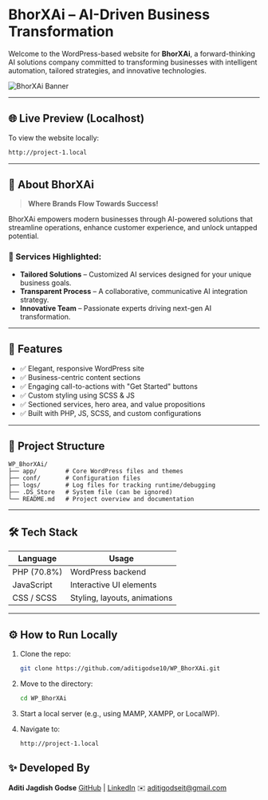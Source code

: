 # BhorXAi – AI-Driven Business Transformation

Welcome to the WordPress-based website for **BhorXAi**, a forward-thinking AI solutions company committed to transforming businesses with intelligent automation, tailored strategies, and innovative technologies.

![BhorXAi Banner](<img width="1470" height="956" alt="Screenshot 2025-07-19 at 1 13 16 PM" src="https://github.com/user-attachments/assets/94990717-1270-4e99-90fa-8f9a9713d3e8" />
) <!-- Optional: Insert screenshot image -->

---

## 🌐 Live Preview (Localhost)

To view the website locally:
```bash
http://project-1.local
````

---

## 🧠 About BhorXAi

> **Where Brands Flow Towards Success!**

BhorXAi empowers modern businesses through AI-powered solutions that streamline operations, enhance customer experience, and unlock untapped potential.

### 🔹 Services Highlighted:

* **Tailored Solutions** – Customized AI services designed for your unique business goals.
* **Transparent Process** – A collaborative, communicative AI integration strategy.
* **Innovative Team** – Passionate experts driving next-gen AI transformation.

---

## 🚀 Features

* ✅ Elegant, responsive WordPress site
* ✅ Business-centric content sections
* ✅ Engaging call-to-actions with "Get Started" buttons
* ✅ Custom styling using SCSS & JS
* ✅ Sectioned services, hero area, and value propositions
* ✅ Built with PHP, JS, SCSS, and custom configurations

---

## 📂 Project Structure

```
WP_BhorXAi/
├── app/        # Core WordPress files and themes
├── conf/       # Configuration files
├── logs/       # Log files for tracking runtime/debugging
├── .DS_Store   # System file (can be ignored)
└── README.md   # Project overview and documentation
```

---

## 🛠 Tech Stack

| Language    | Usage                        |
| ----------- | ---------------------------- |
| PHP (70.8%) | WordPress backend            |
| JavaScript  | Interactive UI elements      |
| CSS / SCSS  | Styling, layouts, animations |

---

## ⚙️ How to Run Locally

1. Clone the repo:

   ```bash
   git clone https://github.com/aditigodse10/WP_BhorXAi.git
   ```

2. Move to the directory:

   ```bash
   cd WP_BhorXAi
   ```

3. Start a local server (e.g., using MAMP, XAMPP, or LocalWP).

4. Navigate to:

   ```
   http://project-1.local
   ```
## ✨ Developed By

**Aditi Jagdish Godse**
[GitHub](https://github.com/aditigodse10) | [LinkedIn](https://linkedin.com/in/aditi-godse30)
✉️ [aditigodseit@gmail.com](mailto:aditigodseit@gmail.com)

